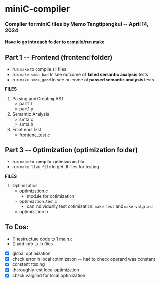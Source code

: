 # miniC-compiler
### Compiler for miniC files by Memo Tangtipongkul -- April 14, 2024

#### Have to go into each folder to compile/run make

## Part 1 -- Frontend (frontend folder)
- run `make` to compile all files
- run `make smta_bad` to see outcome of **failed semantic analysis** tests
- run `make smta_good` to see outcome of **passed semantic analysis** tests

**FILES**
1. Parsing and Creating AST
   - part1.l
   - part1.y 
2. Semantic Analysis
   - smta.c
   - smta.h
3. Front end Test
   - frontend_test.c

## Part 3 -- Optimization (optimization folder)
- run `make` to compile optimization file
- run `make llvm_file` to get .ll files for testing

**FILES**
1. Optimization
   - optimization.c
      - module for optimization
   - optimization_test.c
      - can individually test optimization: `make test` and `make valgrind`
   - optimization.h

## To Dos:
- [] restructure code to 1 main.c
- [] add info to .h files
- [x] global optimization
- [x] check error in local optimization -- had to check operand was constant
- [x] constant folding
- [x] thoroughly test local optimization
- [x] check valgrind for local optimization
